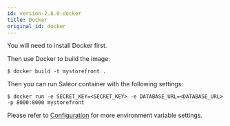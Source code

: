 ```yaml
---
id: version-2.8.0-docker
title: Docker
original_id: docker
---
```


You will need to install Docker first.

Then use Docker to build the image:

```console
$ docker build -t mystorefront .
```

Then you can run Saleor container with the following settings:

```console
$ docker run -e SECRET_KEY=<SECRET_KEY> -e DATABASE_URL=<DATABASE_URL> -p 8000:8000 mystorefront
```

Please refer to [Configuration](/docs/getting-started/configuration#environment-variables) for more environment variable settings.
